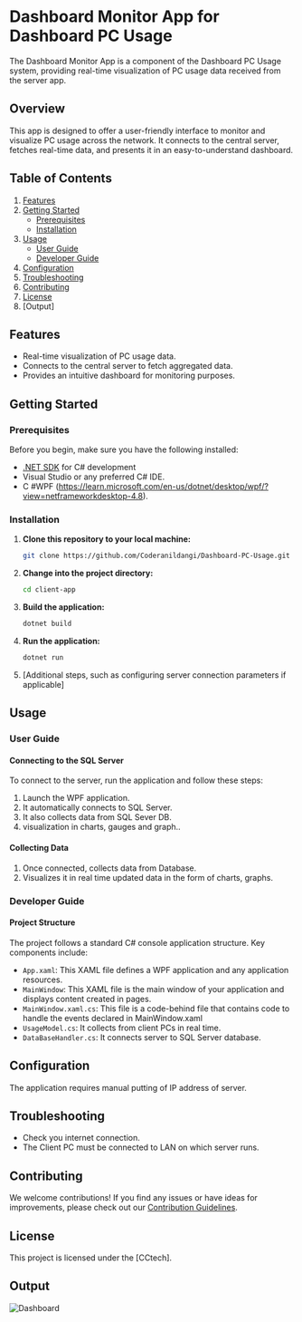 #  Dashboard Monitor App for Dashboard PC Usage

The Dashboard Monitor App is a component of the Dashboard PC Usage system, providing real-time visualization of PC usage data received from the server app.

## Overview
This app is designed to offer a user-friendly interface to monitor and visualize PC usage across the network. It connects to the central server, fetches real-time data, and presents it in an easy-to-understand dashboard.

## Table of Contents

1. [Features](#introduction)
2. [Getting Started](#getting-started)
    - [Prerequisites](#prerequisites)
    - [Installation](#installation)
3. [Usage](#usage)
    - [User Guide](#user-guide)
    - [Developer Guide](#developer-guide)
4. [Configuration](#configuration)
5. [Troubleshooting](#troubleshooting)
6. [Contributing](#contributing)
7. [License](#license)
8. [Output]

## Features

- Real-time visualization of PC usage data.
- Connects to the central server to fetch aggregated data.
- Provides an intuitive dashboard for monitoring purposes.

## Getting Started

### Prerequisites

Before you begin, make sure you have the following installed:

- [.NET SDK](https://dotnet.microsoft.com/download) for C# development
-  Visual Studio or any preferred C# IDE.
- C #WPF (https://learn.microsoft.com/en-us/dotnet/desktop/wpf/?view=netframeworkdesktop-4.8).

### Installation

1. **Clone this repository to your local machine:**

    ```bash
    git clone https://github.com/Coderanildangi/Dashboard-PC-Usage.git
    ```

2. **Change into the project directory:**

    ```bash
    cd client-app
    ```

3. **Build the application:**

    ```bash
    dotnet build
    ```

4. **Run the application:**

    ```bash
    dotnet run
    ```

5. [Additional steps, such as configuring server connection parameters if applicable]

## Usage

### User Guide

#### Connecting to the SQL Server

To connect to the server, run the application and follow these steps:

1. Launch the WPF application.
2. It automatically connects to SQL Server.
3. It also collects data from SQL Sever DB. 
4. visualization in charts, gauges and graph..

#### Collecting Data

1. Once connected, collects data from Database.
2. Visualizes it in real time updated data in the form of charts, graphs.

### Developer Guide

#### Project Structure

The project follows a standard C# console application structure. Key components include:

- `App.xaml`: This XAML file defines a WPF application and any application resources.
- `MainWindow`: This XAML file is the main window of your application and displays content created in pages.
- `MainWindow.xaml.cs`: This file is a code-behind file that contains code to handle the events declared in MainWindow.xaml
- `UsageModel.cs`: It collects from client PCs in real time.
- `DataBaseHandler.cs`: It connects server to SQL Server database.

## Configuration

The application requires manual putting of IP address of server.

## Troubleshooting

- Check you internet connection.
- The Client PC must be connected to LAN on which server runs.

## Contributing

We welcome contributions! If you find any issues or have ideas for improvements, please check out our [Contribution Guidelines](CONTRIBUTING.md).

## License

This project is licensed under the [CCtech].

## Output

![Dashboard](https://github.com/Coderanildangi/Dashboard-PC-Usage/assets/149321466/03e5500f-4000-4334-a16c-0213010fc4a2)
